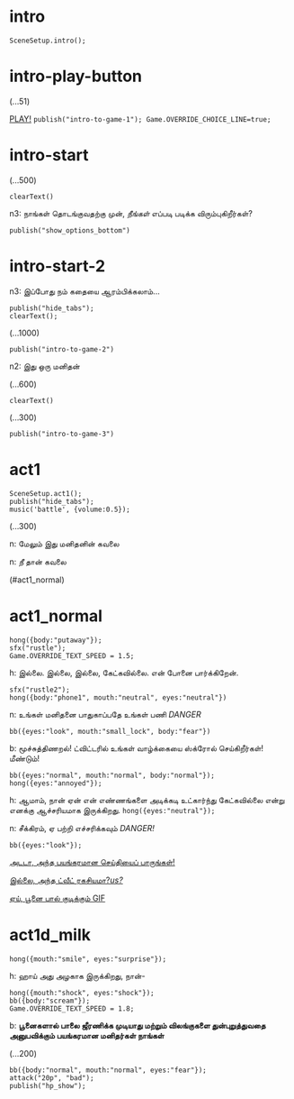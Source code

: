 # intro

`SceneSetup.intro();`

# intro-play-button

(...51)

[PLAY!](#intro-start) `publish("intro-to-game-1"); Game.OVERRIDE_CHOICE_LINE=true;`

# intro-start

(...500)

`clearText()`

n3: நாங்கள் தொடங்குவதற்கு முன், *நீங்கள்* எப்படி படிக்க விரும்புகிறீர்கள்?

`publish("show_options_bottom")`

# intro-start-2

n3: இப்போது நம் கதையை ஆரம்பிக்கலாம்...

```
publish("hide_tabs");
clearText();
```

(...1000)

`publish("intro-to-game-2")`

n2: இது ஒரு மனிதன்

(...600)

`clearText()`

(...300)

`publish("intro-to-game-3")`

# act1

```
SceneSetup.act1();
publish("hide_tabs");
music('battle', {volume:0.5});
```

(...300)

n: மேலும் இது மனிதனின் கவலை

n: _நீ_ தான் கவலை

(#act1_normal)


# act1_normal

```
hong({body:"putaway"});
sfx("rustle");
Game.OVERRIDE_TEXT_SPEED = 1.5;
```

h: இல்லை. இல்லை, இல்லை, கேட்கவில்லை. என் போனை பார்க்கிறேன்.

```
sfx("rustle2");
hong({body:"phone1", mouth:"neutral", eyes:"neutral"})
```

n: உங்கள் மனிதனை பாதுகாப்பதே உங்கள் பணி *DANGER*

`bb({eyes:"look", mouth:"small_lock", body:"fear"})`

b: மூச்சுத்திணறல்! ட்விட்டரில் உங்கள் வாழ்க்கையை ஸ்க்ரோல் செய்கிறீர்கள்! மீண்டும்!

```
bb({eyes:"normal", mouth:"normal", body:"normal"});
hong({eyes:"annoyed"});
```

h: ஆமாம், நான் ஏன் என் எண்ணங்களை அடிக்கடி உட்கார்ந்து கேட்கவில்லை என்று எனக்கு ஆச்சரியமாக இருக்கிறது.
`hong({eyes:"neutral"});`

n: சீக்கிரம், ஏ பற்றி எச்சரிக்கவும் *DANGER!*

```
bb({eyes:"look"});
```

[அடடா, அந்த பயங்கரமான செய்தியைப் பாருங்கள்!](#act1d_news)

[இல்லை, அந்த ட்வீட் ரகசியமா?*us?*](#act1d_subtweet)

[ஏய், பூனை பால் குடிக்கும் GIF](#act1d_milk)

# act1d_milk

`hong({mouth:"smile", eyes:"surprise"});`

h: ஹாய் அது அழகாக இருக்கிறது, நான்-

```
hong({mouth:"shock", eyes:"shock"});
bb({body:"scream"});
Game.OVERRIDE_TEXT_SPEED = 1.8;
```

b: **பூனைகளால் பாலை ஜீரணிக்க முடியாது மற்றும் விலங்குகளை துன்புறுத்துவதை அனுபவிக்கும் பயங்கரமான மனிதர்கள் நாங்கள்**

(...200)

```
bb({body:"normal", mouth:"normal", eyes:"fear"});
attack("20p", "bad");
publish("hp_show");
```



